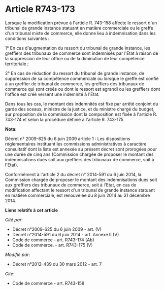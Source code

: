 # Article R743-173

Lorsque la modification prévue à l'article R. 743-158 affecte le ressort d'un tribunal de grande instance statuant en matière
commerciale ou le greffe d'un tribunal mixte de commerce, elle donne lieu à indemnisation dans les conditions suivantes : 

1° En cas d'augmentation du ressort du tribunal de grande instance, les greffiers des tribunaux de commerce sont indemnisés
par l'Etat à raison de la suppression de leur office ou de la diminution de leur compétence territoriale ; 

2° En cas de réduction du ressort du tribunal de grande instance, de suppression de sa compétence commerciale ou lorsque le
greffe est confié à un greffier de tribunal de commerce, les greffiers des tribunaux de commerce qui sont créés ou dont le
ressort est agrandi ou les greffiers dont l'office est créé versent une indemnité à l'Etat. 

Dans tous les cas, le montant des indemnités est fixé par arrêté conjoint du garde des sceaux, ministre de la justice, et du
ministre chargé du budget, sur proposition de la commission dont la composition est fixée à l'article R. 743-174 et selon la
procédure définie à l'article R. 743-175.

**Nota:**

Décret n° 2009-625 du 6 juin 2009 article 1 : Les dispositions réglementaires instituant les commissions administratives à
caractère consultatif dont la liste est annexée au présent décret sont prorogées pour une durée de cinq ans (Commission
chargée de proposer le montant des indemnisations dues soit aux greffiers des tribunaux de commerce, soit à l'Etat).

Conformément à l'article 2 du décret n° 2014-591 du 6 juin 2014, la Commission chargée de proposer le montant des
indemnisations dues soit aux greffiers des tribunaux de commerce, soit à l'Etat, en cas de modification affectant le ressort
d'un tribunal de grande instance statuant en matière commerciale, est renouvelée du 8 juin 2014 au 31 décembre 2014.

**Liens relatifs à cet article**

_Cité par_:

  - Décret n°2009-625 du 6 juin 2009 - art. (V)
  - Décret n°2014-591 du 6 juin 2014 - art. Annexe II (V)
  - Code de commerce - art. R743-174 (Ab)
  - Code de commerce. - art. R743-175 (V)

_Modifié par_:

  - Décret n°2012-439 du 30 mars 2012 - art. 7

_Cite_:

  - Code de commerce - art. R743-158

